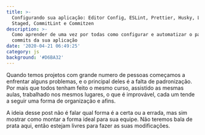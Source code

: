 ```yaml
---
title: >-
  Configurando sua aplicação: Editor Config, ESLint, Prettier, Husky, Lint
  Staged, CommitLint e Commitzen
description: >-
  Como aprender de uma vez por todas como configurar e automatizar o padrão de
  commits da sua aplicação
date: '2020-04-21 06:49:25'
category: js
background: '#D6BA32'
---
```

Quando temos projetos com grande numero de pessoas começamos a enfrentar alguns problemas, e o principal deles é a falta de padronização. Por mais que todos tenham feito o mesmo curso, assistido as mesmas aulas, trabalhado nos mesmos lugares, o que é improvável, cada um tende a seguir uma forma de organização e afins.

A ideia desse post não é falar qual forma é a certa ou a errada, mas sim mostrar como montar a forma ideal para sua equipe. Não teremos bala de prata aqui, então estejam livres para fazer as suas modificações.